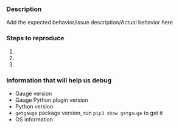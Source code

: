 ### Description
Add the expected behavior/issue description/Actual behavior here

### Steps to reproduce
1.
2.
3.

### Information that will help us debug

* Gauge version
* Gauge Python plugin version
* Python version
* `getgauge` package version, run `pip3 show getgauge` to get it
* OS information